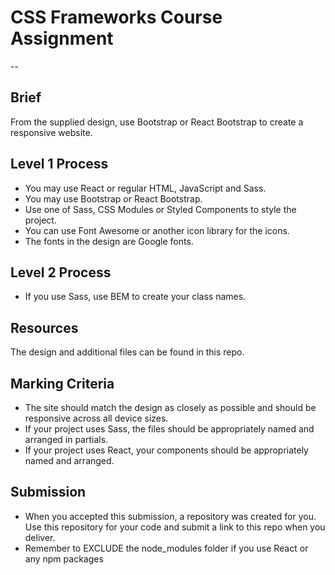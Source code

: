 # CSS Frameworks Course Assignment
--
## Brief

From the supplied design, use Bootstrap or React Bootstrap to create a responsive website.

## Level 1 Process

- You may use React or regular HTML, JavaScript and Sass.
- You may use Bootstrap or React Bootstrap.
- Use one of Sass, CSS Modules or Styled Components to style the project.
- You can use Font Awesome or another icon library for the icons.
- The fonts in the design are Google fonts.

## Level 2 Process

- If you use Sass, use BEM to create your class names.

## Resources

The design and additional files can be found in this repo.

## Marking Criteria

- The site should match the design as closely as possible and should be responsive across all device sizes.
- If your project uses Sass, the files should be appropriately named and arranged in partials.
- If your project uses React, your components should be appropriately named and arranged.

## Submission

- When you accepted this submission, a repository was created for you. Use this repository for your code and submit a link to this repo when you deliver.
- Remember to EXCLUDE the node_modules folder if you use React or any npm packages
